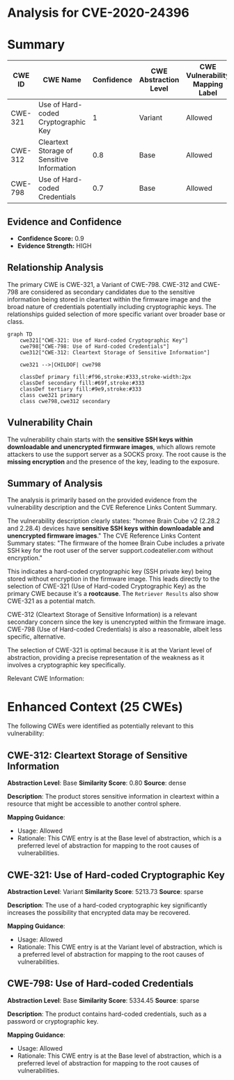 # Analysis for CVE-2020-24396

# Summary
| CWE ID | CWE Name | Confidence | CWE Abstraction Level | CWE Vulnerability Mapping Label | CWE-Vulnerability Mapping Notes |
|---|---|---|---|---|---|
| CWE-321 | Use of Hard-coded Cryptographic Key | 1 | Variant | Allowed | Primary CWE |
| CWE-312 | Cleartext Storage of Sensitive Information | 0.8 | Base | Allowed | Secondary Candidate |
| CWE-798 | Use of Hard-coded Credentials | 0.7 | Base | Allowed | Secondary Candidate |

## Evidence and Confidence

*   **Confidence Score:** 0.9
*   **Evidence Strength:** HIGH

## Relationship Analysis
The primary CWE is CWE-321, a Variant of CWE-798. CWE-312 and CWE-798 are considered as secondary candidates due to the sensitive information being stored in cleartext within the firmware image and the broad nature of credentials potentially including cryptographic keys. The relationships guided selection of more specific variant over broader base or class.

```mermaid
graph TD
    cwe321["CWE-321: Use of Hard-coded Cryptographic Key"]
    cwe798["CWE-798: Use of Hard-coded Credentials"]
    cwe312["CWE-312: Cleartext Storage of Sensitive Information"]
    
    cwe321 -->|CHILDOF| cwe798
    
    classDef primary fill:#f96,stroke:#333,stroke-width:2px
    classDef secondary fill:#69f,stroke:#333
    classDef tertiary fill:#9e9,stroke:#333
    class cwe321 primary
    class cwe798,cwe312 secondary
```

## Vulnerability Chain
The vulnerability chain starts with the **sensitive SSH keys within downloadable and unencrypted firmware images**, which allows remote attackers to use the support server as a SOCKS proxy. The root cause is the **missing encryption** and the presence of the key, leading to the exposure.

## Summary of Analysis
The analysis is primarily based on the provided evidence from the vulnerability description and the CVE Reference Links Content Summary.

The vulnerability description clearly states: "homee Brain Cube v2 (2.28.2 and 2.28.4) devices have **sensitive SSH keys within downloadable and unencrypted firmware images**."
The CVE Reference Links Content Summary states: "The firmware of the homee Brain Cube includes a private SSH key for the root user of the server support.codeatelier.com without encryption."

This indicates a hard-coded cryptographic key (SSH private key) being stored without encryption in the firmware image. This leads directly to the selection of CWE-321 (Use of Hard-coded Cryptographic Key) as the primary CWE because it's a **rootcause**. The `Retriever Results` also show CWE-321 as a potential match.

CWE-312 (Cleartext Storage of Sensitive Information) is a relevant secondary concern since the key is unencrypted within the firmware image. CWE-798 (Use of Hard-coded Credentials) is also a reasonable, albeit less specific, alternative.

The selection of CWE-321 is optimal because it is at the Variant level of abstraction, providing a precise representation of the weakness as it involves a cryptographic key specifically.

Relevant CWE Information:

# Enhanced Context (25 CWEs)
The following CWEs were identified as potentially relevant to this vulnerability:

## CWE-312: Cleartext Storage of Sensitive Information
**Abstraction Level**: Base
**Similarity Score**: 0.80
**Source**: dense

**Description**:
The product stores sensitive information in cleartext within a resource that might be accessible to another control sphere.

**Mapping Guidance**:
- Usage: Allowed
- Rationale: This CWE entry is at the Base level of abstraction, which is a preferred level of abstraction for mapping to the root causes of vulnerabilities.

## CWE-321: Use of Hard-coded Cryptographic Key
**Abstraction Level**: Variant
**Similarity Score**: 5213.73
**Source**: sparse

**Description**:
The use of a hard-coded cryptographic key significantly increases the possibility that encrypted data may be recovered.

**Mapping Guidance**:
- Usage: Allowed
- Rationale: This CWE entry is at the Variant level of abstraction, which is a preferred level of abstraction for mapping to the root causes of vulnerabilities.

## CWE-798: Use of Hard-coded Credentials
**Abstraction Level**: Base
**Similarity Score**: 5334.45
**Source**: sparse

**Description**:
The product contains hard-coded credentials, such as a password or cryptographic key.

**Mapping Guidance**:
- Usage: Allowed
- Rationale: This CWE entry is at the Base level of abstraction, which is a preferred level of abstraction for mapping to the root causes of vulnerabilities.